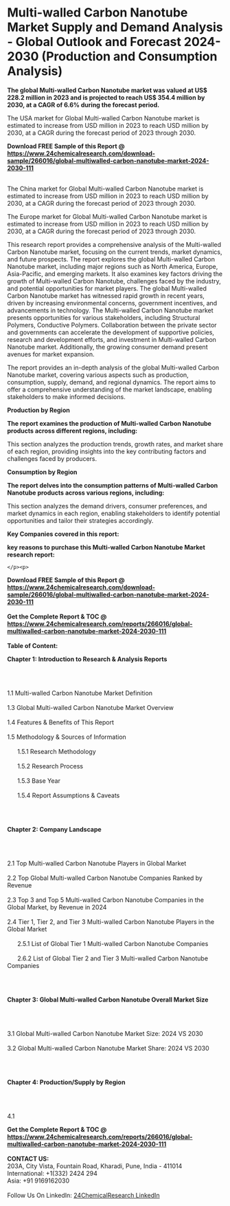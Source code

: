 <h1>Multi-walled Carbon Nanotube Market Supply and Demand Analysis - Global Outlook and Forecast 2024-2030 (Production and Consumption Analysis)</h1><p><strong>The global Multi-walled Carbon Nanotube market was valued at US$ 228.2 million in 2023 and is projected to reach US$ 354.4 million by 2030, at a CAGR of 6.6% during the forecast period.</strong></p><p>
</p><p>The USA market for Global Multi-walled Carbon Nanotube market is estimated to increase from USD million in 2023 to reach USD million by 2030, at a CAGR during the forecast period of 2023 through 2030.</p><div><b>Download FREE Sample of this Report @ 
            <a href="https://www.24chemicalresearch.com/download-sample/266016/global-multiwalled-carbon-nanotube-market-2024-2030-111">
            https://www.24chemicalresearch.com/download-sample/266016/global-multiwalled-carbon-nanotube-market-2024-2030-111</a></b></div><br><p>
</p><p>The China market for Global Multi-walled Carbon Nanotube market is estimated to increase from USD million in 2023 to reach USD million by 2030, at a CAGR during the forecast period of 2023 through 2030.</p><p>
</p><p>The Europe market for Global Multi-walled Carbon Nanotube market is estimated to increase from USD million in 2023 to reach USD million by 2030, at a CAGR during the forecast period of 2023 through 2030.</p><p>
</p><p>This research report provides a comprehensive analysis of the Multi-walled Carbon Nanotube market, focusing on the current trends, market dynamics, and future prospects. The report explores the global Multi-walled Carbon Nanotube market, including major regions such as North America, Europe, Asia-Pacific, and emerging markets. It also examines key factors driving the growth of Multi-walled Carbon Nanotube, challenges faced by the industry, and potential opportunities for market players. The global Multi-walled Carbon Nanotube market has witnessed rapid growth in recent years, driven by increasing environmental concerns, government incentives, and advancements in technology. The Multi-walled Carbon Nanotube market presents opportunities for various stakeholders, including Structural Polymers, Conductive Polymers. Collaboration between the private sector and governments can accelerate the development of supportive policies, research and development efforts, and investment in Multi-walled Carbon Nanotube market. Additionally, the growing consumer demand present avenues for market expansion.</p><p>
</p><p>The report provides an in-depth analysis of the global Multi-walled Carbon Nanotube market, covering various aspects such as production, consumption, supply, demand, and regional dynamics. The report aims to offer a comprehensive understanding of the market landscape, enabling stakeholders to make informed decisions.</p><p>
</p><p><strong>Production by Region</strong></p><p>
</p><p><strong>The report examines the production of Multi-walled Carbon Nanotube products across different regions, including:</strong></p><p>
</p><p>
</p><p>This section analyzes the production trends, growth rates, and market share of each region, providing insights into the key contributing factors and challenges faced by producers.</p><p>
</p><p><strong>Consumption by Region</strong></p><p>
</p><p><strong>The report delves into the consumption patterns of Multi-walled Carbon Nanotube products across various regions, including:</strong></p><p>
</p><p>
</p><p>This section analyzes the demand drivers, consumer preferences, and market dynamics in each region, enabling stakeholders to identify potential opportunities and tailor their strategies accordingly.</p><p>
<strong>Key Companies covered in this report:</strong></p><p>
</p><p>
</p><p>
</p><p><strong>key reasons to purchase this Multi-walled Carbon Nanotube Market research report:</strong></p><p>

	</p><p>

</p><div><b>Download FREE Sample of this Report @ 
            <a href="https://www.24chemicalresearch.com/download-sample/266016/global-multiwalled-carbon-nanotube-market-2024-2030-111">
            https://www.24chemicalresearch.com/download-sample/266016/global-multiwalled-carbon-nanotube-market-2024-2030-111</a></b></div><br><div><b>Get the Complete Report & TOC @ 
            <a href="https://www.24chemicalresearch.com/reports/266016/global-multiwalled-carbon-nanotube-market-2024-2030-111">
            https://www.24chemicalresearch.com/reports/266016/global-multiwalled-carbon-nanotube-market-2024-2030-111</a></b></div><br>
            <b>Table of Content:</b><p><p><strong>Chapter 1: Introduction to Research &amp; Analysis Reports</strong></p><br />
<br />
<p>1.1 Multi-walled Carbon Nanotube  Market Definition<br /><br />
1.3 Global Multi-walled Carbon Nanotube  Market Overview<br /><br />
1.4 Features &amp; Benefits of This Report<br /><br />
1.5 Methodology &amp; Sources of Information<br /><br />
&nbsp;&nbsp;&nbsp;&nbsp;&nbsp; 1.5.1 Research Methodology<br /><br />
&nbsp;&nbsp;&nbsp;&nbsp;&nbsp; 1.5.2 Research Process<br /><br />
&nbsp;&nbsp;&nbsp;&nbsp;&nbsp; 1.5.3 Base Year<br /><br />
&nbsp;&nbsp;&nbsp;&nbsp;&nbsp; 1.5.4 Report Assumptions &amp; Caveats</p><br />
<br />
<p><strong>Chapter 2: Company Landscape</strong></p><br />
<br />
<p>2.1 Top Multi-walled Carbon Nanotube  Players in Global Market<br /><br />
2.2 Top Global Multi-walled Carbon Nanotube  Companies Ranked by Revenue<br /><br />
2.3 Top 3 and Top 5 Multi-walled Carbon Nanotube  Companies in the Global Market, by Revenue in 2024<br /><br />
2.4 Tier 1, Tier 2, and Tier 3 Multi-walled Carbon Nanotube  Players in the Global Market<br /><br />
&nbsp;&nbsp;&nbsp;&nbsp;&nbsp; 2.5.1 List of Global Tier 1 Multi-walled Carbon Nanotube  Companies<br /><br />
&nbsp;&nbsp;&nbsp;&nbsp;&nbsp; 2.6.2 List of Global Tier 2 and Tier 3 Multi-walled Carbon Nanotube  Companies</p><br />
<br />
<p><strong>Chapter 3: Global Multi-walled Carbon Nanotube  Overall Market Size</strong></p><br />
<br />
<p>3.1 Global Multi-walled Carbon Nanotube  Market Size: 2024 VS 2030<br /><br />
3.2 Global Multi-walled Carbon Nanotube  Market Share: 2024 VS 2030</p><br />
<br />
<p><strong>Chapter 4: Production/Supply by Region</strong></p><br />
<br />
<p>4.1</p><div><b>Get the Complete Report & TOC @ 
            <a href="https://www.24chemicalresearch.com/reports/266016/global-multiwalled-carbon-nanotube-market-2024-2030-111">
            https://www.24chemicalresearch.com/reports/266016/global-multiwalled-carbon-nanotube-market-2024-2030-111</a></b></div><br><b>CONTACT US:</b><br>
            203A, City Vista, Fountain Road, Kharadi, Pune, India - 411014<br>
            International: +1(332) 2424 294<br>
            Asia: +91 9169162030 <br><br>
            Follow Us On LinkedIn: <a href="https://www.linkedin.com/company/24chemicalresearch/">24ChemicalResearch LinkedIn</a>